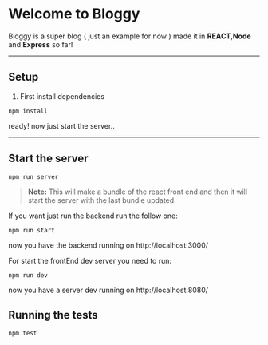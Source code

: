 Welcome to Bloggy
===================


Bloggy is a super blog ( just an example for now ) made it in **REACT**,**Node** and **Express** so far!

----------


Setup
-------------
1. First install dependencies
```
npm install
```

ready! now just start the server..

----------

Start the server
----------

```
npm run server
```

> **Note:**
>  This will make a bundle of the react front end and then it will start the server with the last bundle updated.


If you want just run the backend run the follow one:

```
npm run start
```
now you have the backend running on http://localhost:3000/

For start the frontEnd dev server you need to run:

```
npm run dev
```

now you have a server dev running on http://localhost:8080/

Running the tests
----------

```npm test```
